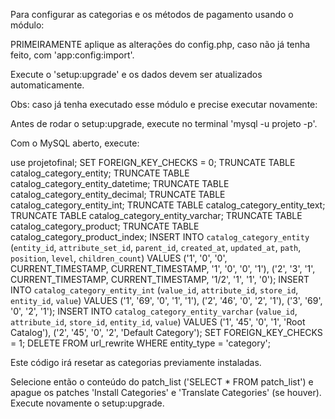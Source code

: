 Para configurar as categorias e os métodos de pagamento usando o módulo:

PRIMEIRAMENTE aplique as alterações do config.php, caso não já tenha feito, com 'app:config:import'.

Execute o 'setup:upgrade' e os dados devem ser atualizados automaticamente.

Obs: caso já tenha executado esse módulo e precise executar novamente:

Antes de rodar o setup:upgrade, execute no terminal 'mysql -u projeto -p'.

Com o MySQL aberto, execute: 

use projetofinal;
SET FOREIGN_KEY_CHECKS = 0;
TRUNCATE TABLE catalog_category_entity;
TRUNCATE TABLE catalog_category_entity_datetime;
TRUNCATE TABLE catalog_category_entity_decimal;
TRUNCATE TABLE catalog_category_entity_int;
TRUNCATE TABLE catalog_category_entity_text;
TRUNCATE TABLE catalog_category_entity_varchar;
TRUNCATE TABLE catalog_category_product;
TRUNCATE TABLE catalog_category_product_index;
INSERT INTO `catalog_category_entity` (`entity_id`, `attribute_set_id`, `parent_id`, `created_at`, `updated_at`, `path`, `position`, `level`, `children_count`) VALUES ('1', '0', '0', CURRENT_TIMESTAMP, CURRENT_TIMESTAMP, '1', '0', '0', '1'),
                                                                                                                                                                       ('2', '3', '1', CURRENT_TIMESTAMP, CURRENT_TIMESTAMP, '1/2', '1', '1', '0');
INSERT INTO `catalog_category_entity_int` (`value_id`, `attribute_id`, `store_id`, `entity_id`, `value`) VALUES
                                                                                                             ('1', '69', '0', '1', '1'),
                                                                                                             ('2', '46', '0', '2', '1'),
                                                                                                             ('3', '69', '0', '2', '1');
INSERT INTO `catalog_category_entity_varchar` (`value_id`, `attribute_id`, `store_id`, `entity_id`, `value`) VALUES
                                                                                                                 ('1', '45', '0', '1', 'Root Catalog'),
                                                                                                                 ('2', '45', '0', '2', 'Default Category');
SET FOREIGN_KEY_CHECKS = 1;
DELETE FROM url_rewrite WHERE entity_type = 'category';

Este código irá resetar as categorias previamente instaladas.

Selecione então o conteúdo do patch_list ('SELECT * FROM patch_list') e apague os patches 'Install Categories' e 'Translate Categories' (se houver). Execute novamente o setup:upgrade.